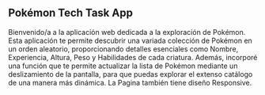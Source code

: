 ## Pokémon Tech Task App
Bienvenido/a a la aplicación web dedicada a la exploración de Pokémon. Esta aplicación te permite descubrir una variada colección de Pokémon en un orden aleatorio, proporcionando detalles esenciales como Nombre, Experiencia, Altura, Peso y Habilidades de cada criatura. Además, incorporé una función que te permite actualizar la lista de Pokémon mediante un deslizamiento de la pantalla, para que puedas explorar el extenso catálogo de una manera más dinámica. La Pagina también tiene diseño Responsive.